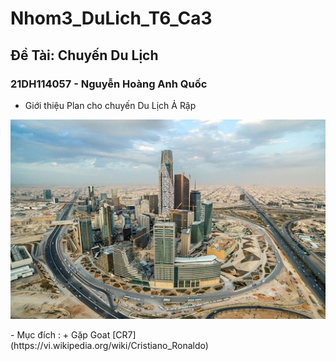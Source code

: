 # Nhom3_DuLich_T6_Ca3
## Đề Tài: Chuyến Du Lịch
### 21DH114057 - Nguyễn Hoàng Anh Quốc
- Giới thiệu Plan cho chuyến Du Lịch Ả Rập
<p align="center">
  <img src="arap.jpg" alt="Size Limit CLI" width="738">
</p>
  - Mục đích :
    + Gặp Goat [CR7](https://vi.wikipedia.org/wiki/Cristiano_Ronaldo)


